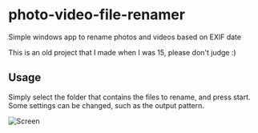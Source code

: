 # photo-video-file-renamer
Simple windows app to rename photos and videos based on EXIF date

This is an old project that I made when I was 15, please don't judge :)

## Usage

Simply select the folder that contains the files to rename, and press start. Some settings can be changed, such as the output pattern.

![Screen](https://i.imgur.com/2poC57v.png)
